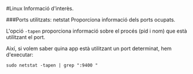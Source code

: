#Linux
Informació d'interès.

###Ports utilitzats: netstat
Proporciona informació dels ports ocupats.

L'opció <code>-tapen</code> proporciona informació sobre el procés (pid i nom) que està utilitzant el port.

Així, si volem saber quina app està utilitzant un port determinat, hem d'executar:
```
sudo netstat -tapen | grep ":9400 "
```
